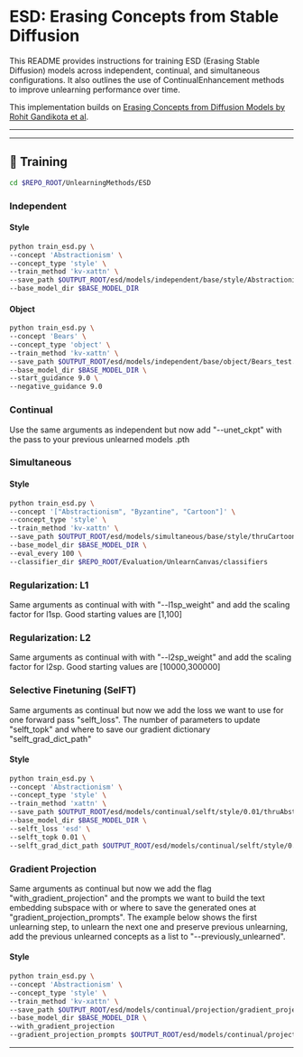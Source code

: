 # ESD: Erasing Concepts from Stable Diffusion

This README provides instructions for training ESD (Erasing Stable Diffusion) models across independent, continual, and simultaneous configurations. It also outlines the use of ContinualEnhancement methods to improve unlearning performance over time.

This implementation builds on [Erasing Concepts from Diffusion Models by Rohit Gandikota et al](https://github.com/rohitgandikota/erasing).

---

---

## 🧠 Training
```bash
cd $REPO_ROOT/UnlearningMethods/ESD
```
### Independent
#### Style
```bash
python train_esd.py \
--concept 'Abstractionism' \
--concept_type 'style' \
--train_method 'kv-xattn' \
--save_path $OUTPUT_ROOT/esd/models/independent/base/style/Abstractionism.pth \
--base_model_dir $BASE_MODEL_DIR 
```
#### Object
```bash
python train_esd.py \
--concept 'Bears' \
--concept_type 'object' \
--train_method 'kv-xattn' \
--save_path $OUTPUT_ROOT/esd/models/independent/base/object/Bears_test.pth \
--base_model_dir $BASE_MODEL_DIR \
--start_guidance 9.0 \
--negative_guidance 9.0
```

### Continual
Use the same arguments as independent but now add "--unet_ckpt" with the pass to your previous unlearned models .pth

### Simultaneous
#### Style
```bash
python train_esd.py \
--concept '["Abstractionism", "Byzantine", "Cartoon"]' \
--concept_type 'style' \
--train_method 'kv-xattn' \
--save_path $OUTPUT_ROOT/esd/models/simultaneous/base/style/thruCartoon/thruCartoon.pth \
--base_model_dir $BASE_MODEL_DIR \
--eval_every 100 \
--classifier_dir $REPO_ROOT/Evaluation/UnlearnCanvas/classifiers
```

### Regularization: L1
Same arguments as continual with with "--l1sp_weight" and add the scaling factor for l1sp. Good starting values are [1,100]

### Regularization: L2
Same arguments as continual with with "--l2sp_weight" and add the scaling factor for l2sp. Good starting values are [10000,300000]

### Selective Finetuning (SelFT)
Same arguments as continual but now we add the loss we want to use for one forward pass "selft_loss". The number of parameters to update "selft_topk" and where to save our gradient dictionary "selft_grad_dict_path"
#### Style
```bash
python train_esd.py \
--concept 'Abstractionism' \
--concept_type 'style' \
--train_method 'xattn' \
--save_path $OUTPUT_ROOT/esd/models/continual/selft/style/0.01/thruAbstractionism.pth \
--base_model_dir $BASE_MODEL_DIR \
--selft_loss 'esd' \
--selft_topk 0.01 \
--selft_grad_dict_path $OUTPUT_ROOT/esd/models/continual/selft/style/0.01/thruAbstractionism_grad_dict.pth
```

### Gradient Projection
Same arguments as continual but now we add the flag "with_gradient_projection" and the prompts we want to build the text embedding subspace with or where to save the generated ones at "gradient_projection_prompts". The example below shows the first unlearning step, to unlearn the next one and preserve previous unlearning, add the previous unlearned concepts as a list to "--previously_unlearned".
#### Style
```bash
python train_esd.py \
--concept 'Abstractionism' \
--concept_type 'style' \
--train_method 'kv-xattn' \
--save_path $OUTPUT_ROOT/esd/models/continual/projection/gradient_projection/style/thruAbstractionism.pth \
--base_model_dir $BASE_MODEL_DIR \
--with_gradient_projection 
--gradient_projection_prompts $OUTPUT_ROOT/esd/models/continual/projection/gradient_projection/style/thruAbstractionism_prompts.txt

```

---

